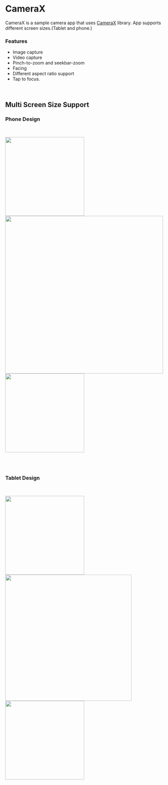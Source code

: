 # CameraX

CameraX is a sample camera app that uses [CameraX](https://developer.android.com/training/camerax) library. App supports different screen sizes.(Tablet and phone.)
<br>

### Features

- Image capture
- Video capture
- Pinch-to-zoom and seekbar-zoom
- Facing
- Different aspect ratio support
- Tap to focus.
<br>

## Multi Screen Size Support

### Phone Design
<br>
<p>
  <img src="https://github.com/OzcanAlasalvar/CameraX/blob/main/art/phone_photo.png"  width="250">
   <img src="https://github.com/OzcanAlasalvar/CameraX/blob/main/art/phone_landscape.png" width="500">
   <img src="https://github.com/OzcanAlasalvar/CameraX/blob/main/art/phone_video_record.png" width="250">
</p>

<br>
<br>

### Tablet Design
<br>
<p>
  <img src="https://github.com/OzcanAlasalvar/CameraX/blob/main/art/tablet_photo.png"  width="250">
  <img src="https://github.com/OzcanAlasalvar/CameraX/blob/main/art/tablet_video_record.png" width="400">
   <img src="https://github.com/OzcanAlasalvar/CameraX/blob/main/art/tablet_video.png" width="250">
</p>
